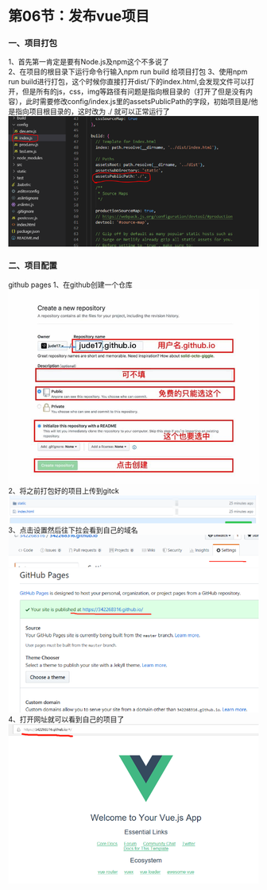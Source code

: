 # 第06节：发布vue项目

### 一、项目打包
1、首先第一肯定是要有Node.js及npm这个不多说了  
2、在项目的根目录下运行命令行输入npm run build 给项目打包
3、使用npm run build进行打包，这个时候你直接打开dist/下的index.html,会发现文件可以打开，但是所有的js，css，img等路径有问题是指向根目录的（打开了但是没有内容），此时需要修改config/index.js里的assetsPublicPath的字段，初始项目是/他是指向项目根目录的，这时改为 ./ 就可以正常运行了
![index_img](../../images/0706_indimg.png)
### 二、项目配置
github pages
1、在github创建一个仓库  
![create](../../images/0706_create.jpg)
2、将之前打包好的项目上传到gitck  
![gitck](../../images/0706_gitck.png)
3、点击设置然后往下拉会看到自己的域名
![sz](../../images/0706_sz.png)
![wz](../../images/0706_wz.png)
4、打开网址就可以看到自己的项目了
![vue](../../images/0706_vue.png)
